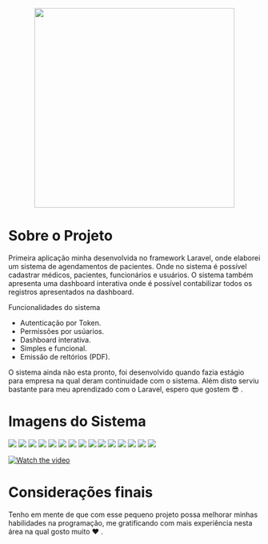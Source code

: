 <p align="center"><a href="https://laravel.com" target="_blank"><img src="https://raw.githubusercontent.com/laravel/art/master/logo-lockup/5%20SVG/2%20CMYK/1%20Full%20Color/laravel-logolockup-cmyk-red.svg" width="400"></a></p>

# Sobre o Projeto

Primeira aplicação minha desenvolvida no framework Laravel, onde elaborei um sistema de agendamentos de pacientes. Onde no sistema é possível cadastrar médicos, pacientes, funcionários e usuários. O sistema também apresenta uma dashboard interativa onde é possível contabilizar todos os registros apresentados na dashboard.

Funcionalidades do sistema

- Autenticação por Token.
- Permissões por usúarios.
- Dashboard interativa.
- Simples e funcional.
- Emissão de reltórios (PDF).

O sistema ainda não esta pronto, foi desenvolvido quando fazia estágio para empresa na qual deram continuidade com o sistema. 
Além disto serviu bastante para meu aprendizado com o Laravel, espero que gostem 😎 .

# Imagens do Sistema


<img src="https://raw.githubusercontent.com/led007/konsistfinal/main/insumos/login.PNG">
<img src="https://raw.githubusercontent.com/led007/konsistfinal/main/insumos/login_erro.PNG">
<img src="https://raw.githubusercontent.com/led007/konsistfinal/main/insumos/login_sucees.PNG">
<img src="https://raw.githubusercontent.com/led007/konsistfinal/main/insumos/dashboard.PNG">
<img src="https://raw.githubusercontent.com/led007/konsistfinal/main/insumos/dashboard1.PNG">
<img src="https://raw.githubusercontent.com/led007/konsistfinal/main/insumos/agendamento_form.PNG">
<img src="https://raw.githubusercontent.com/led007/konsistfinal/main/insumos/agendamento.PNG">
<img src="https://raw.githubusercontent.com/led007/konsistfinal/main/insumos/medicos.PNG">
<img src="https://raw.githubusercontent.com/led007/konsistfinal/main/insumos/medicos_form.PNG">
<img src="https://raw.githubusercontent.com/led007/konsistfinal/main/insumos/medicos_salvar.PNG">
<img src="https://raw.githubusercontent.com/led007/konsistfinal/main/insumos/pacientes.PNG">
<img src="https://raw.githubusercontent.com/led007/konsistfinal/main/insumos/pacientes1.PNG">
<img src="https://raw.githubusercontent.com/led007/konsistfinal/main/insumos/modal.PNG">
<img src="https://raw.githubusercontent.com/led007/konsistfinal/main/insumos/confirm.PNG">
<img src="https://raw.githubusercontent.com/led007/konsistfinal/main/insumos/pacientes_delete.PNG">

[![Watch the video](https://raw.githubusercontent.com/led007/konsistfinal/main/insumos/login.PNG)](https://raw.githubusercontent.com/led007/konsistfinal/main/insumos/projeto.mp4)

# Considerações finais

Tenho em mente de que com esse pequeno projeto possa melhorar minhas habilidades na programação, me gratificando com mais experiência nesta área na qual gosto muito ❤ .













